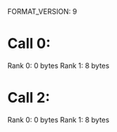FORMAT_VERSION: 9

# Call 0:
Rank 0: 0 bytes
Rank 1: 8 bytes
# Call 2:
Rank 0: 0 bytes
Rank 1: 8 bytes


